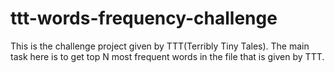# ttt-words-frequency-challenge
This is the challenge project given by TTT(Terribly Tiny Tales). The main task here is to get top N most frequent words in the file that is given by TTT.
